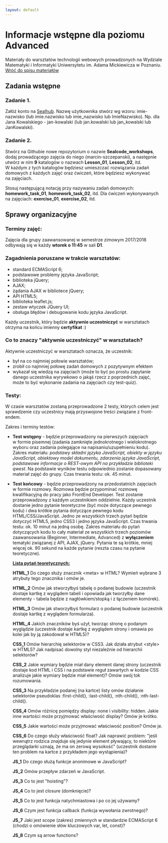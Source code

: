 ```yaml
---
layout: default
---
```

<div class="inner">
	<h1 id="main1">Informacje wstępne dla poziomu Advanced</h1>
    <div id="main2" class="h2">Materiały do&nbsp;warsztatów technologii webowych prowadzonych na Wydziale Matematyki i&nbsp;Informatyki Uniwersytetu im. Adama Mickiewicza w Poznaniu.</div>
	<a href="../../index.html" class="button-v button-module">Wróć do&nbsp;spisu materiałów</a>
	<div style="clear: both;"></div>
</div>

## Zadania wstępne

### Zadanie 1.

Załóż konto na <a href="https://hub.sealcode.org/" target="blank">Sealhub</a>. Nazwę użytkownika stwórz wg wzoru:
imie-nazwisko (lub imie.nazwisko lub imie_nazwisko lub ImieNazwisko). Np. dla Jana Kowalskiego - jan-kowalski (lub jan.kowalski lub jan_kowalski lub JanKowalski).

### Zadanie 2.

Stwórz na Githubie nowe repozytorium o&nbsp;nazwie **Sealcode_workshops**, dodaj prowadzącego zajęcia do&nbsp;niego (marcin-szczepanski),
a&nbsp;następnie utwórz w&nbsp;nim **9** katalogów o&nbsp;nazwach **Lesson_01**, **Lesson_02**, itd.
W&nbsp;każdym z&nbsp;tych katalogów będziesz umieszczać rozwiązania zadań domowych
z&nbsp;każdych zajęć oraz&nbsp;ćwiczeń, które&nbsp;będziesz wykonywać na&nbsp;zajęciach.

Stosuj następującą notację przy&nbsp;nazywaniu zadań domowych: **homework_task_01**, **homework_task_02**, itd.
Dla&nbsp;ćwiczeń wykonywanych na&nbsp;zajęciach: **exercise_01**, **exercise_02**, itd.

## Sprawy organizacyjne

### Terminy zajęć:
Zajęcia dla grupy zaawansowanej w semestrze zimowym 2017/2018 odbywają się w każdy **wtorek o&nbsp;11:45** w&nbsp;sali **D1**.

### Zagadnienia poruszane w trakcie warsztatów:

* standard ECMAScript 6;
*	podstawowe problemy języka JavaScript;
* biblioteka jQuery;
* AJAX;
* żądania AJAX w bibliotece jQuery;
*	API HTML5;
*	biblioteka leaflet.js;
*	zestaw wtyczek JQuery UI;
*	obsługa błędów i debugowanie kodu języka JavaScript.

Każdy uczestnik, który będzie **aktywnie uczestniczyć** w warsztatach otrzyma na końcu imienny **certyfikat** :)

### Co to znaczy "aktywnie uczestniczyć" w warsztatach?

Aktywnie uczestniczyć w warsztatach oznacza, że uczestnik:

*	był na co najmniej połowie warsztatów;
*	zrobił co najmniej połowę zadań domowych z pozytywnym efektem
*	wykazał się wiedzą na zajęciach (może to być po prostu zapytanie danego uczestnika wyrywkowo o&nbsp;jakąś rzecz z&nbsp;poprzednich zajęć, może to&nbsp;być wykonanie zadania na&nbsp;zajęciach czy&nbsp;test-quiz).

### Testy:

W czasie warsztatów zostaną przeprowadzone 2 testy, których celem jest sprawdzenie czy uczestnicy mają przyswojone treści związane z&nbsp;front-endem.

Zakres i terminy testów:
* **Test wstępny** - będzie przeprowadzony na&nbsp;pierwszych zajęciach w&nbsp;formie pisemnej (zadania zamknięte jednokrotnego i&nbsp;wielokrotnego wyboru oraz&nbsp;zadania polegające na&nbsp;napisaniu/uzupełnieniu kodu). Zakres materiału: _podstawy składni języka JavaScript, obiekty w&nbsp;języku JavaScript, obiektowy model dokumentu, zdarzenia języka JavaScript, podstawowe informacje o&nbsp;REST-owym API na&nbsp;przykładzie biblioteki qwest_. Na&nbsp;podstawie wyników testu odpowiednio zostanie dopasowany materiał zajęć do&nbsp;grupy. Czas trwania testu: ok. 45 minut.
* **Test końcowy** - będzie przeprowadzony na&nbsp;przedostatnich zajęciach w&nbsp;formie rozmowy. Rozmowa będzie przypominać rozmowę kwalifikacyjną do pracy jako FrontEnd Developer. Test zostanie przeprowadzony z&nbsp;każdym uczestnikiem oddzielnie. Każdy uczestnik dostanie jedno pytanie teoretyczne (być może dotyczące pewnego kodu) i&nbsp;dwa krótkie pytania dotyczące pewnego kodu HTML/CSS/JavaScript. Jedno ze&nbsp;wszystkich trzech pytań będzie dotyczyć HTML5, jedno CSS3 i&nbsp;jedno języka JavaScript. Czas trwania testu: ok. 10 minut na jedną osobę.
Zakres materiału do pytań dotyczących kodu to cały materiał ze&nbsp;wszystkich trzech poziomów zaawansowania (Beginner, Intermediate, Advanced) z **wyłączeniem** tematyki związanej z&nbsp;API, AJAX, jQuery. Pytania te są krótkie, mniej więcej ok. 90 sekund na&nbsp;każde pytanie (reszta czasu na&nbsp;pytanie teoretyczne).

	**<u>Lista pytań teoretycznych:</u>**
	
	**HTML_1** Do czego służy znacznik <span class="preformat">&lt;meta&gt;</span> w HTML? Wymień wybrane 3 atrybuty tego znacznika i&nbsp;omów je.
	
	**HTML_2** Omów jak stworzyłbyś tabelę o podanej budowie (uczestnik dostaje kartkę z wyglądem tabeli i&nbsp;opowiada jak tworzyłby dane elementy - tabela będzie z nagłówkiem/stopką i z łączeniem komórek).
	
	**HTML_3** Omów jak stworzyłbyś formularz o podanej budowie (uczestnik dostaje kartkę z&nbsp;wyglądem formularza).
	
	**HTML_4** Jakich znaczników byś użył, tworząc stronę o podanym wyglądzie (uczestnik dostaje kartkę z&nbsp;wyglądem strony i&nbsp;omawia po kolei jak by ją zakodował w HTML5)?
	
	**CSS_1** Omów hierarchię selektorów w CSS3. Jak działa atrybut <span class="preformat">&lt;style&gt;</span> w HTML5? Jak nadpisać dowolny styl niezależnie od hierarchii selektorów?
	
	**CSS_2** Jakie wymiary będzie miał dany element danej strony (uczestnik dostaje kod HTML i&nbsp;CSS&nbsp;i&nbsp;na&nbsp;podstawie reguł zawartych w kodzie CSS analizuje jakie wymiary będzie miał element)? Omów swój tok rozumowania.
	
	**CSS_3** Na przykładzie podanej (na kartce) listy omów działanie selektorów pseudoklas <span class="preformat">:first-child()</span>, <span class="preformat">:last-child()</span>, <span class="preformat">:nth-child()</span>, <span class="preformat">:nth-last-child()</span>.
	
	**CSS_4** Omów różnicę pomiędzy <span class="preformat">display: none</span> i <span class="preformat">visibility: hidden</span>. Jakie inne wartości może przyjmować właściwość <span class="preformat">display</span>? Omów je krótko.
	
	**CSS_5** Jakie wartości może przyjmować właściwość <span class="preformat">position</span>? Omów je.
	
	**CSS_6** Do czego służy właściwość <span class="preformat">float</span>? Jak naprawić problem: "jeśli wewnątrz rodzica znajduje się jedynie element pływający, to niektóre przeglądarki uznają, że ma on zerową wysokość" (uczestnik dostanie ten&nbsp;problem na&nbsp;kartce z przykładem jego wystąpienia)?
	
	**JS_1** Do czego służą funkcje anonimowe w JavaScript?
	
	**JS_2** Omów przepływ zdarzeń w JavaScript.
	
	**JS_3** Co to jest "hoisting"?
	
	**JS_4** Co to jest closure (domknięcie)?
	
	**JS_5** Co to jest funkcja natychmiastowa i po co jej używamy?
	
	**JS_6** Czym jest funkcja callback (funkcja wywołania zwrotnego)?
	
	**JS_7** Jaki jest scope (zakres) zmiennych w standardzie ECMAScript 6 (chodzi o omówienie słów kluczowych <span class="preformat">var</span>, <span class="preformat">let</span>, <span class="preformat">const</span>)?
	
	**JS_8** Czym są arrow functions?

